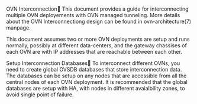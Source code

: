 # **[](https://docs.ovn.org/en/latest/tutorials/ovn-interconnection.html)**

OVN Interconnection
This document provides a guide for interconnecting multiple OVN deployements with OVN managed tunneling. More details about the OVN Interconnectiong design can be found in ovn-architecture(7) manpage.

This document assumes two or more OVN deployments are setup and runs normally, possibly at different data-centers, and the gateway chassises of each OVN are with IP addresses that are reachable between each other.

Setup Interconnection Databases
To interconnect different OVNs, you need to create global OVSDB databases that store interconnection data. The databases can be setup on any nodes that are accessible from all the central nodes of each OVN deployment. It is recommended that the global databases are setup with HA, with nodes in different avaialbility zones, to avoid single point of failure.
